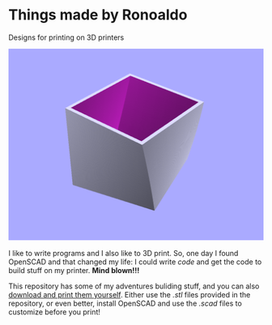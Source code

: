 # Things made by Ronoaldo

Designs for printing on 3D printers

![Curved Square Box](./boxes/curved-square-box.png)

I like to write programs and I also like to 3D print.
So, one day I found OpenSCAD and that changed my life:
I could write *code* and get the code to build stuff
on my printer. **Mind blown!!!**

This repository has some of my adventures buliding stuff,
and you can also [download and print them yourself](./MODELS.md).
Either use the *.stl* files provided in the repository,
or even better, install OpenSCAD and use the *.scad* files
to customize before you print!
